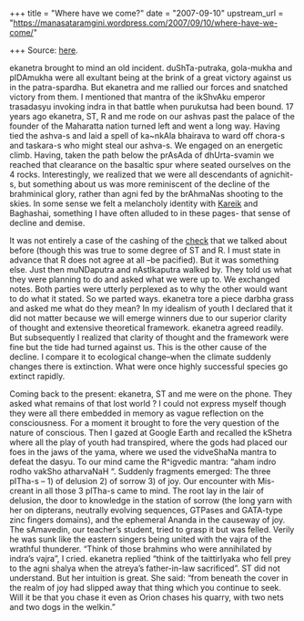 +++
title = "Where have we come?"
date = "2007-09-10"
upstream_url = "https://manasataramgini.wordpress.com/2007/09/10/where-have-we-come/"

+++
Source: [here](https://manasataramgini.wordpress.com/2007/09/10/where-have-we-come/).

ekanetra brought to mind an old incident. duShTa-putraka, gola-mukha and pIDAmukha were all exultant being at the brink of a great victory against us in the patra-spardha. But ekanetra and me rallied our forces and snatched victory from them. I mentioned that mantra of the ikShvAku emperor trasadasyu invoking indra in that battle when purukutsa had been bound. 17 years ago ekanetra, ST, R and me rode on our ashvas past the palace of the founder of the Maharatta nation turned left and went a long way. Having tied the ashva-s and laid a spell of ka\~nkAla bhairava to ward off chora-s and taskara-s who might steal our ashva-s. We engaged on an energetic climb. Having, taken the path below the prAsAda of dhUrta-svamin we reached that clearance on the basaltic spur where seated ourselves on the 4 rocks. Interestingly, we realized that we were all descendants of agnichit-s, but something about us was more reminiscent of the decline of the brahminical glory, rather than agni fed by the brAhmaNas shooting to the skies. In some sense we felt a melancholy identity with [Kareik](http://manasataramgini.wordpress.com/2007/04/last-arya.html) and Baghashai, something I have often alluded to in these pages- that sense of decline and demise.

It was not entirely a case of the cashing of the [check](http://manasataramgini.wordpress.com/2004/08/brahmin-brain-drain.html) that we talked about before (though this was true to some degree of ST and R. I must state in advance that R does not agree at all –be pacified). But it was something else. Just then muNDaputra and nAstIkaputra walked by. They told us what they were planning to do and asked what we were up to. We exchanged notes. Both parties were utterly perplexed as to why the other would want to do what it stated. So we parted ways. ekanetra tore a piece darbha grass and asked me what do they mean? In my idealism of youth I declared that it did not matter because we will emerge winners due to our superior clarity of thought and extensive theoretical framework. ekanetra agreed readily. But subsequently I realized that clarity of thought and the framework were fine but the tide had turned against us. This is the other cause of the decline. I compare it to ecological change–when the climate suddenly changes there is extinction. What were once highly successful species go extinct rapidly.

Coming back to the present: ekanetra, ST and me were on the phone. They asked what remains of that lost world ? I could not express myself though they were all there embedded in memory as vague reflection on the consciousness. For a moment it brought to fore the very question of the nature of conscious. Then I gazed at Google Earth and recalled the kShetra where all the play of youth had transpired, where the gods had placed our foes in the jaws of the yama, where we used the vidveShaNa mantra to defeat the dasyu. To our mind came the R^igvedic mantra: “aham indro rodho vakSho atharvaNaH “. Suddenly fragments emerged: The three pITha-s – 1) of delusion 2) of sorrow 3) of joy. Our encounter with Mis-creant in all those 3 pITha-s came to mind. The root lay in the lair of delusion, the door to knowledge in the station of sorrow (the long yarn with her on dipterans, neutrally evolving sequences, GTPases and GATA-type zinc fingers domains), and the ephemeral Ananda in the causeway of joy. The sAmavedin, our teacher’s student, tried to grasp it but was felled. Verily he was sunk like the eastern singers being united with the vajra of the wrathful thunderer. “Think of those brahmins who were annihilated by indra’s vajra”, I cried. ekanetra replied “think of the taittirIyaka who fell prey to the agni shalya when the atreya’s father-in-law sacrificed”. ST did not understand. But her intuition is great. She said: “from beneath the cover in the realm of joy had slipped away that thing which you continue to seek. Will it be that you chase it even as Orion chases his quarry, with two nets and two dogs in the welkin.”

